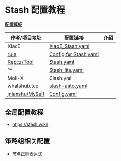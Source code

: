 # Stash 配置教程

[**配置模板**](https://github.com/LaolunsiG/PCR/tree/main/Config_File/Stash/Config)

| 作者/项目地址                                               | 配置链接                                                                                                                                            | 介绍  |
| ----------------------------------------------------- | ----------------------------------------------------------------------------------------------------------------------------------------------- | --- |
| XiaoE                                                 | [XiaoE_Stash.yaml](https://raw.githubusercontent.com/LaolunsiG/XiaoE_PCR/main/Config_File/Stash/Config/XiaoE_Stash.yaml)                        |     |
| [rule](https://github.com/Infatuation-Fei/rule)       | [Config for Stash.yaml](https://github.com/Infatuation-Fei/rule/blob/main/Stash/%E9%85%8D%E7%BD%AE%E6%A8%A1%E6%9D%BF/Config%20for%20Stash.yaml) |     |
| [Repcz/Tool](https://github.com/Repcz/Tool)           | [Stash.yaml](https://raw.githubusercontent.com/Repcz/Tool/refs/heads/X/Stash/Stash.yaml)                                                        |     |
| ^^                                                    | [Stash_lite.yaml](https://raw.githubusercontent.com/Repcz/Tool/refs/heads/X/Stash/Stash_lite.yaml)                                              |     |
| Moli-X                                                | [Clash.yml](https://raw.githubusercontent.com/Moli-X/Resources/main/Clash/Clash.yml)                                                            |     |
| whatshub.top                                          | [stash-auto.yaml](https://whatshub.top/config/stash-auto.yaml)                                                                                  |     |
| [jnlaoshu/MySelf](https://github.com/jnlaoshu/MySelf) | [Config.yaml](https://raw.githubusercontent.com/jnlaoshu/MySelf/refs/heads/main/Stash/Config.yaml)                                              |     |

## 全局配置教程
- https://stash.wiki/

## 策略组相关配置
- [节点正则表达式](https://github.com/LaolunsiG/XiaoE_PCR/blob/main/Config_File/%E8%8A%82%E7%82%B9%E7%9A%84%E6%AD%A3%E5%88%99%E8%A1%A8%E8%BE%BE%E5%BC%8F.md)
